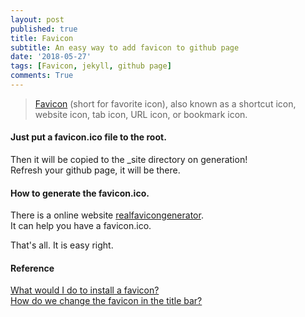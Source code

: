 ```yaml
---
layout: post
published: true
title: Favicon
subtitle: An easy way to add favicon to github page
date: '2018-05-27'
tags: [Favicon, jekyll, github page]
comments: True
---
```


>[Favicon](https://en.wikipedia.org/wiki/Favicon) (short for favorite icon), also known as a shortcut icon, website icon, tab icon, URL icon, or bookmark icon. 

#### Just put a favicon.ico file to the root.
Then it will be copied to the  \_site directory on generation!  
Refresh your github page, it will be there.



#### How to generate the favicon.ico.  
There is a online website [realfavicongenerator](https://realfavicongenerator.net/).  
It can help you have a favicon.ico.

That's all. It is easy right.


#### Reference  
[What would I do to install a favicon?](https://github.com/jekyll/jekyll-help/issues/101)  
[How do we change the favicon in the title bar?](https://github.com/mmistakes/minimal-mistakes/issues/585)


